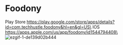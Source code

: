 # Foodony
Play Store
https://play.google.com/store/apps/details?id=com.techhustle.foodony&hl=en&gl=US\
IOS
https://apps.apple.com/us/app/foodony/id1544794408\
![ezgif-1-de139d02b444](https://user-images.githubusercontent.com/38996032/128058833-d5e0b271-5aff-40ad-b38d-1c3283a675bf.gif)
